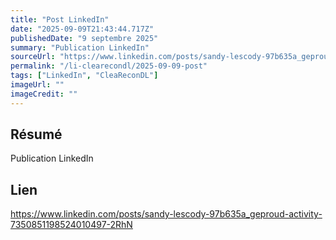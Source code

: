 ```yaml
---
title: "Post LinkedIn"
date: "2025-09-09T21:43:44.717Z"
publishedDate: "9 septembre 2025"
summary: "Publication LinkedIn"
sourceUrl: "https://www.linkedin.com/posts/sandy-lescody-97b635a_geproud-activity-7350851198524010497-2RhN"
permalink: "/li-clearecondl/2025-09-09-post"
tags: ["LinkedIn", "CleaReconDL"]
imageUrl: ""
imageCredit: ""
---
```


## Résumé

Publication LinkedIn

## Lien

https://www.linkedin.com/posts/sandy-lescody-97b635a_geproud-activity-7350851198524010497-2RhN
